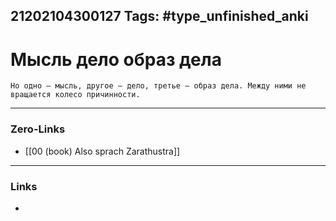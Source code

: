 21202104300127
Tags: #type_unfinished_anki
---
# Мысль дело образ дела

    Но одно – мысль, другое – дело, третье – образ дела. Между ними не вращается колесо причинности.

---
### Zero-Links
- [[00 (book) Also sprach Zarathustra]]
---
### Links
-